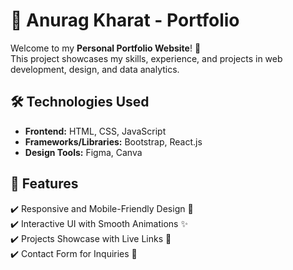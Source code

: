 # 🌟 Anurag Kharat - Portfolio

Welcome to my **Personal Portfolio Website**! 🚀  
This project showcases my skills, experience, and projects in web development, design, and data analytics.

## 🛠 Technologies Used  
- **Frontend:** HTML, CSS, JavaScript  
- **Frameworks/Libraries:** Bootstrap, React.js 
- **Design Tools:** Figma, Canva 

## 📂 Features  
✔️ Responsive and Mobile-Friendly Design 📱  
✔️ Interactive UI with Smooth Animations ✨  
✔️ Projects Showcase with Live Links 🔗  
✔️ Contact Form for Inquiries 📧  

